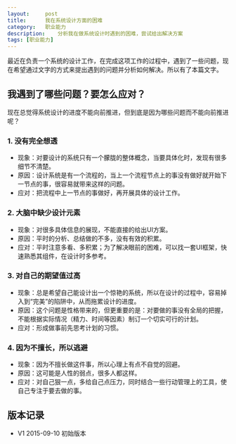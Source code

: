 ```yaml
---
layout:     post
title:      我在系统设计方面的困难
category:   职业能力
description:    分析我在做系统设计时遇到的困难，尝试给出解决方案
tags: [职业能力]
---
```


最近在负责一个系统的设计工作，在完成这项工作的过程中，遇到了一些问题，现在希望通过文字的方式来提出遇到的问题并分析如何解决。所以有了本篇文字。

## 我遇到了哪些问题？要怎么应对？
现在总觉得系统设计的进度不能向前推进，但到底是因为哪些问题而不能向前推进呢？

### 1. 没有完全想透
- 现象：对要设计的系统只有一个朦胧的整体概念，当要具体化时，发现有很多细节不清楚。
- 原因：设计系统是有一个流程的，当上一个流程节点上的事没有做好就开始下一节点的事，很容易就带来这样的问题。
- 应对：把流程中上一节点的事做好，再开展具体的设计工作。

### 2. 大脑中缺少设计元素
- 现象：对很多具体信息的展现，不能直接的给出UI方案。
- 原因：平时的分析、总结做的不多，没有有效的积累。
- 应对：平时注意多看、多积累；为了解决眼前的困难，可以找一套UI框架，快速熟悉其组件，在设计时多参考。

### 3. 对自己的期望值过高
- 现象：总是希望自己能设计出一个惊艳的系统，所以在设计的过程中，容易掉入到“完美”的陷阱中，从而拖累设计的进度。
- 原因：这个问题是性格带来的，但更重要的是：对要做的事没有全局的把握，不能根据实际情况（精力、时间等因素）制订一个切实可行的计划。
- 应对：形成做事前先思考计划的习惯。

### 4. 因为不擅长，所以逃避
- 现象：因为不擅长做这件事，所以心理上有点不自觉的回避。
- 原因：这可能是人性的弱点，很多人都这样。
- 应对：对自己狠一点，多给自己点压力，同时结合一些行动管理上的工具，使自己专注于要去做的事。

## 版本记录
- V1 2015-09-10 初始版本
